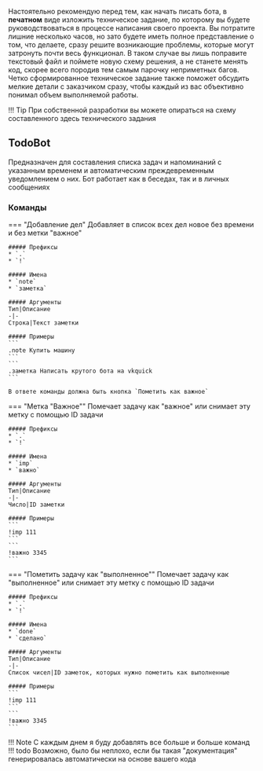 Настоятельно рекомендую перед тем, как начать писать бота, в __печатном__ виде изложить техническое задание, по которому вы будете руководствоваться в процессе написания своего проекта. Вы потратите лишние несколько часов, но зато будете иметь полное представление о том, что делаете, сразу решите возникающие проблемы, которые могут затронуть почти весь функционал. В таком случае вы лишь поправите текстовый файл и поймете новую схему решения, а не станете менять код, скорее всего породив тем самым парочку неприметных багов. Четко сформированное техническое задание также поможет обсудить мелкие детали с заказчиком сразу, чтобы каждый из вас объективно понимал объем выполняемой работы.

!!! Tip
    При собственной разработки вы можете опираться на схему составленного здесь технического задания

## TodoBot
Предназначен для составления списка задач и напоминаний с указанным временем и автоматическим преждевременным уведомлением о них. Бот работает как в беседах, так и в личных сообщениях

### Команды

=== "Добавление дел"
    Добавляет в список всех дел новое без времени и без метки "важное"

    ##### Префиксы
    * `.`
    * `!`

    ##### Имена
    * `note`
    * `заметка`

    ##### Аргументы
    Тип|Описание
    -|-
    Строка|Текст заметки

    ##### Примеры
    ```
    .note Купить машину
    ```
    ```
    .заметка Написать крутого бота на vkquick
    ```

    В ответе команды должна быть кнопка `Пометить как важное`


=== "Метка "Важное""
    Помечает задачу как "важное" или снимает эту метку с помощью ID задачи

    ##### Префиксы
    * `.`
    * `!`

    ##### Имена
    * `imp`
    * `важно`

    ##### Аргументы
    Тип|Описание
    -|-
    Число|ID заметки

    ##### Примеры
    ```
    !imp 111
    ```
    ```
    !важно 3345
    ```


=== "Пометить задачу как "выполненное""
    Помечает задачу как "выполненное" или снимает эту метку с помощью ID задачи

    ##### Префиксы
    * `.`
    * `!`

    ##### Имена
    * `done`
    * `сделано`

    ##### Аргументы
    Тип|Описание
    -|-
    Список чисел|ID заметок, которых нужно пометить как выполненные

    ##### Примеры
    ```
    !imp 111
    ```
    ```
    !важно 3345
    ```


!!! Note
     С каждым днем я буду добавлять все больше и больше команд
!!! todo
    Возможно, было бы неплохо, если бы такая "документация" генерировалась автоматически на основе вашего кода
